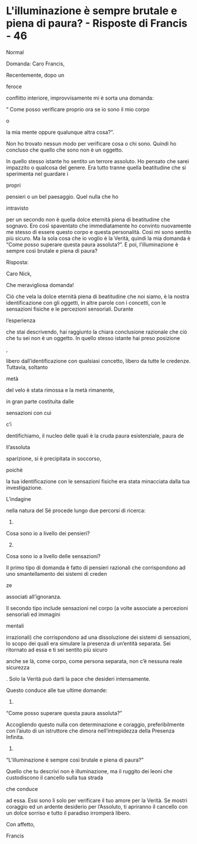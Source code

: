 # L'illuminazione è sempre brutale e piena di paura? - Risposte di Francis - 46

Normal

Domanda: Caro Francis,

Recentemente, dopo un 

feroce

conflitto interiore, improvvisamente mi è sorta una domanda:

” Come posso verificare proprio ora se io sono il mio corpo 

o

la mia mente oppure qualunque altra cosa?”.

Non ho trovato nessun modo per verificare cosa o chi sono. Quindi ho concluso che quello che sono non è un oggetto.

In quello stesso istante ho sentito un terrore assoluto. Ho pensato che sarei impazzito o qualcosa del genere. Era tutto tranne quella beatitudine che si sperimenta nel guardare i 

propri

pensieri o un bel paesaggio. Quel nulla che ho 

intravisto

per un secondo non è quella dolce eternità piena di beatitudine che sognavo. Ero così spaventato che immediatamente ho convinto nuovamente me stesso di essere questo corpo e questa personalità. Così mi sono sentito più sicuro. Ma la sola cosa che io voglio è la Verità, quindi la mia domanda è “Come posso superare questa paura assoluta?”. E poi, l’illuminazione è sempre così brutale e piena di paura?

Risposta:

Caro Nick,

Che meravigliosa domanda!

Ciò che vela la dolce eternità piena di beatitudine che noi siamo, è la nostra identificazione con gli oggetti, in altre parole con i concetti, con le sensazioni fisiche e le percezioni sensoriali. Durante 

l’esperienza

che stai descrivendo, hai raggiunto la chiara conclusione razionale che ciò che tu sei non è un oggetto. In quello stesso istante hai preso posizione

, 

libero dall’identificazione con qualsiasi concetto, libero da tutte le credenze. Tuttavia, soltanto 

metà

del velo è stata rimossa e la metà rimanente, 

in gran parte costituita dalle

sensazioni con cui 

c’i

dentifichiamo, il nucleo delle quali è la cruda paura esistenziale, paura de

ll’assoluta

sparizione, si è precipitata in soccorso, 

poichè

la tua identificazione con le sensazioni fisiche era stata minacciata dalla tua investigazione. 

L’indagine

nella natura del Sé procede lungo due percorsi di ricerca:

1. 

Cosa sono io a livello dei pensieri?

2. 

Cosa sono io a livello delle sensazioni?

Il primo tipo di domanda è fatto di pensieri razionali che corrispondono ad uno smantellamento dei sistemi di creden

ze

associati all’ignoranza.

Il secondo tipo include sensazioni nel corpo (a volte associate a percezioni sensoriali ed immagini 

mentali

irrazionali) che corrispondono ad una dissoluzione dei sistemi di sensazioni, lo scopo dei quali era simulare la presenza di un’entità separata. Sei ritornato ad essa e ti sei sentito più sicuro 

anche se là, come corpo, come persona separata, non c’è nessuna reale sicurezza

. Solo la Verità può darti la pace che desideri intensamente.

Questo conduce alle tue ultime domande:

1. 

“Come posso superare questa paura assoluta?”

Accogliendo questo nulla con determinazione e coraggio, preferibilmente con l’aiuto di un istruttore che dimora nell’intrepidezza della Presenza Infinita.

1. 

“L’illuminazione è sempre così brutale e piena di paura?”

Quello che tu descrivi non è illuminazione, ma il ruggito dei leoni che custodiscono il cancello sulla tua strada 

che conduce

ad essa. Essi sono lì solo per verificare il tuo amore per la Verità. Se mostri coraggio ed un ardente desiderio per l’Assoluto, ti apriranno il cancello con un dolce sorriso e tutto il paradiso irromperà libero.

Con affetto,

Francis 

